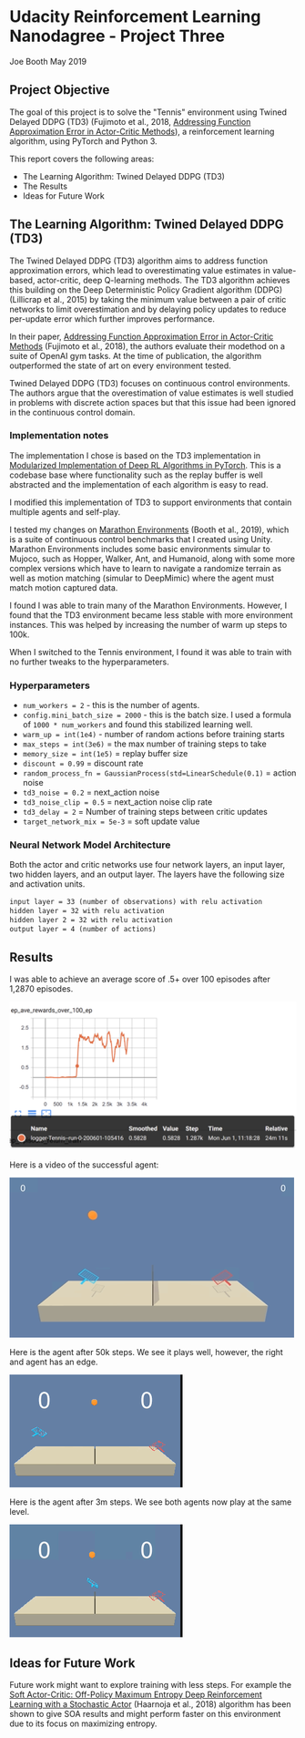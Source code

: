 [average_over_3_runs]: images/average_over_3_runs.png "average_over_3_runs"
[episode_returns_ave100]: images/episode_returns_ave100.png "episode_returns_ave100"
[p3_solution]: images/p3_solution.gif "p2_solution"
[p3_solution_3m_steps]: images/p3_solution_3m_steps.gif "p3_solution_3m_steps"
[p3_solution_50k_steps]: images/p3_solution_50k_steps.gif "p3_solution_50k_steps"
[raw_average_over_3_runs]: images/raw_average_over_3_runs.png "raw_average_over_3_runs"
[raw_episode_returns]: images/raw_episode_returns.png "raw_episode_returns"
[trained model]: images/trained_model.png "trained model"

# Udacity Reinforcement Learning Nanodagree - Project Three

Joe Booth May 2019

## Project Objective

The goal of this project is to solve the "Tennis" environment using Twined Delayed DDPG (TD3) (Fujimoto et al., 2018, [Addressing Function Approximation Error in Actor-Critic Methods](https://arxiv.org/abs/1802.09477)), a reinforcement learning algorithm, using PyTorch and Python 3.

This report covers the following areas:

* The Learning Algorithm: Twined Delayed DDPG (TD3)
* The Results
* Ideas for Future Work

## The Learning Algorithm: Twined Delayed DDPG (TD3)

The Twined Delayed DDPG (TD3) algorithm aims to address function approximation errors, which lead to overestimating value estimates in value-based, actor-critic, deep Q-learning methods. The TD3 algorithm achieves this building on the Deep Deterministic Policy Gradient algorithm (DDPG) (Lillicrap et al., 2015) by taking the minimum value between a pair of critic networks to limit overestimation and by delaying policy updates to reduce per-update error which further improves performance.

In their paper, [Addressing Function Approximation Error in Actor-Critic Methods](https://arxiv.org/abs/1802.09477) (Fujimoto et al., 2018), the authors evaluate their modethod on a suite of OpenAI gym tasks. At the time of publication, the algorithm outperformed the state of art on every environment tested.

Twined Delayed DDPG (TD3) focuses on continuous control environments. The authors argue that the overestimation of value estimates is well studied in problems with discrete action spaces but that this issue had been ignored in the continuous control domain.

### Implementation notes

The implementation I chose is based on the TD3 implementation in [Modularized Implementation of Deep RL Algorithms in PyTorch](https://github.com/ShangtongZhang/DeepRL). This is a codebase base where functionality such as the replay buffer is well abstracted and the implementation of each algorithm is easy to read.

I modified this implementation of TD3 to support environments that contain multiple agents and self-play.

I tested my changes on [Marathon Environments](https://arxiv.org/abs/1902.09097) (Booth et al., 2019), which is a suite of continuous control benchmarks that I created using Unity. Marathon Environments includes some basic environments simular to Mujoco, such as Hopper, Walker, Ant, and Humanoid, along with some more complex versions which have to learn to navigate a randomize terrain as well as motion matching (simular to DeepMimic) where the agent must match motion captured data.

I found I was able to train many of the Marathon Environments. However, I found that the TD3 environment became less stable with more environment instances. This was helped by increasing the number of warm up steps to 100k.

When I switched to the Tennis environment, I found it was able to train with no further tweaks to the hyperparameters.

### Hyperparameters

* ```num_workers = 2``` - this is the number of agents.
* ```config.mini_batch_size = 2000``` - this is the batch size. I used a formula of ```1000 * num_workers``` and found this stabilized learning well.
* ```warm_up = int(1e4)``` - number of random actions before training starts
* ```max_steps = int(3e6)``` = the max number of training steps to take
* ```memory_size = int(1e5)``` = replay buffer size
* ```discount = 0.99``` = discount rate
* ```random_process_fn = GaussianProcess(std=LinearSchedule(0.1)``` = action noise
* ```td3_noise = 0.2``` = next_action noise
* ```td3_noise_clip = 0.5``` = next_action noise clip rate
* ```td3_delay = 2``` = Number of training steps between critic updates
* ```target_network_mix = 5e-3``` = soft update value

### Neural Network Model Architecture

Both the actor and critic networks use four network layers, an input layer, two hidden layers, and an output layer. The layers have the following size and activation units.

```
input layer = 33 (number of observations) with relu activation
hidden layer = 32 with relu activation
hidden layer 2 = 32 with relu activation
output layer = 4 (number of actions)
```

## Results

I was able to achieve an average score of .5+ over 100 episodes after 1,2870 episodes.

![episode_returns_ave100]

Here is a video of the successful agent:

![Tennis Environment][p3_solution]

Here is the agent after 50k steps. We see it plays well, however, the right and agent has an edge.

![50k steps][p3_solution_50k_steps]

Here is the agent after 3m steps. We see both agents now play at the same level.

![3m steps][p3_solution_3m_steps]


## Ideas for Future Work

Future work might want to explore training with less steps. For example the [Soft Actor-Critic: Off-Policy Maximum Entropy Deep Reinforcement Learning with a Stochastic Actor](https://arxiv.org/abs/1801.01290) (Haarnoja et al., 2018) algorithm has been shown to give SOA results and might perform faster on this environment due to its focus on maximizing entropy.

